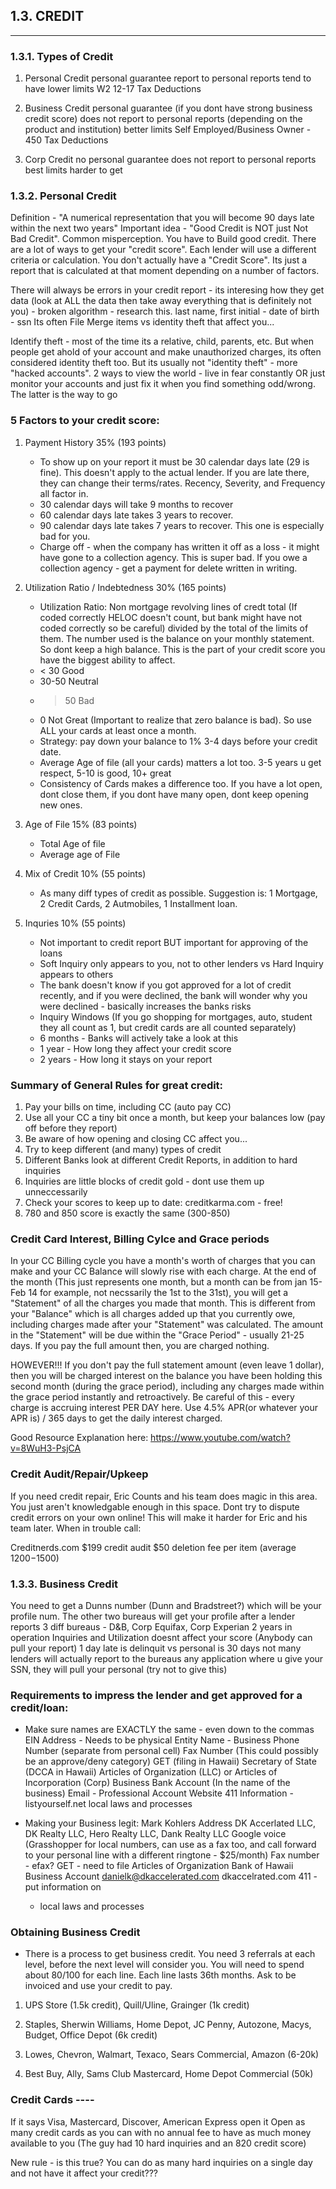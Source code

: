 ## 1.3. CREDIT

---

### 1.3.1. Types of Credit

1. Personal Credit
   personal guarantee
   report to personal reports
   tend to have lower limits
   W2 12-17 Tax Deductions

2. Business Credit
   personal guarantee (if you dont have strong business credit score)
   does not report to personal reports (depending on the product and institution)
   better limits
   Self Employed/Business Owner - 450 Tax Deductions

3) Corp Credit
   no personal guarantee
   does not report to personal reports
   best limits
   harder to get

### 1.3.2. Personal Credit

Definition - "A numerical representation that you will become 90 days late within the next two years"
Important idea - "Good Credit is NOT just Not Bad Credit". Common misperception. You have to Build good credit.
There are a lot of ways to get your "credit score". Each lender will use a different criteria or calculation.
You don't actually have a "Credit Score". Its just a report that is calculated at that moment depending on a number of factors.

There will always be errors in your credit report - its interesing how they get data (look at ALL the data then take away everything that is definitely not you) - broken algorithm - research this.
last name, first initial - date of birth - ssn
Its often File Merge items vs identity theft that affect you...

Identify theft - most of the time its a relative, child, parents, etc. But when people get ahold of your account and make unauthorized charges, its often considered identity theft too. But its usually not "identity theft" - more "hacked accounts".
2 ways to view the world - live in fear constantly OR just monitor your accounts and just fix it when you find something odd/wrong. The latter is the way to go

### 5 Factors to your credit score:

1. Payment History 35% (193 points)

   - To show up on your report it must be 30 calendar days late (29 is fine). This doesn't apply to the actual lender. If you are late there, they can change their terms/rates. Recency, Severity, and Frequency all factor in.
   - 30 calendar days will take 9 months to recover
   - 60 calendar days late takes 3 years to recover.
   - 90 calendar days late takes 7 years to recover. This one is especially bad for you.
   - Charge off - when the company has written it off as a loss - it might have gone to a collection agency. This is super bad. If you owe a collection agency - get a payment for delete written in writing.

2. Utilization Ratio / Indebtedness 30% (165 points)

   - Utilization Ratio: Non mortgage revolving lines of credt total (If coded correctly HELOC doesn't count, but bank might have not coded correctly so be careful) divided by the total of the limits of them. The number used is the balance on your monthly statement. So dont keep a high balance. This is the part of your credit score you have the biggest ability to affect.
   - < 30 Good
   - 30-50 Neutral
   - > 50 Bad
   - 0 Not Great (Important to realize that zero balance is bad). So use ALL your cards at least once a month.
   - Strategy: pay down your balance to 1% 3-4 days before your credit date.
   - Average Age of file (all your cards) matters a lot too. 3-5 years u get respect, 5-10 is good, 10+ great
   - Consistency of Cards makes a difference too. If you have a lot open, dont close them, if you dont have many open, dont keep opening new ones.

3. Age of File 15% (83 points)

   - Total Age of file
   - Average age of File

4. Mix of Credit 10% (55 points)

   - As many diff types of credit as possible. Suggestion is: 1 Mortgage, 2 Credit Cards, 2 Autmobiles, 1 Installment loan.

5. Inquries 10% (55 points)

   - Not important to credit report BUT important for approving of the loans
   - Soft Inquiry only appears to you, not to other lenders vs Hard Inquiry appears to others
   - The bank doesn't know if you got approved for a lot of credit recently, and if you were declined, the bank will wonder why you were declined - basically increases the banks risks
   - Inquiry Windows (If you go shopping for mortgages, auto, student they all count as 1, but credit cards are all counted separately)
   - 6 months - Banks will actively take a look at this
   - 1 year - How long they affect your credit score
   - 2 years - How long it stays on your report

### Summary of General Rules for great credit:

1. Pay your bills on time, including CC (auto pay CC)
2. Use all your CC a tiny bit once a month, but keep your balances low (pay off before they report)
3. Be aware of how opening and closing CC affect you...
4. Try to keep different (and many) types of credit
5. Different Banks look at different Credit Reports, in addition to hard inquiries
6. Inquiries are little blocks of credit gold - dont use them up unneccessarily
7. Check your scores to keep up to date: creditkarma.com - free!
8. 780 and 850 score is exactly the same (300-850)

### Credit Card Interest, Billing Cylce and Grace periods

In your CC Billing cycle you have a month's worth of charges that you can make and your CC Balance will slowly rise with each charge. At the end of the month (This just represents one month, but a month can be from jan 15-Feb 14 for example, not necssarily the 1st to the 31st), you will get a "Statement" of all the charges you made that month. This is different from your "Balance" which is all charges added up that you currently owe, including charges made after your "Statement" was calculated. The amount in the "Statement" will be due within the "Grace Period" - usually 21-25 days. If you pay the full amount then, you are charged nothing.

HOWEVER!!! If you don't pay the full statement amount (even leave 1 dollar), then you will be charged interest on the balance you have been holding this second month (during the grace period), including any charges made within the grace period instantly and retroactively. Be careful of this - every charge is accruing interest PER DAY here. Use 4.5% APR(or whatever your APR is) / 365 days to get the daily interest charged.

Good Resource Explanation here:
https://www.youtube.com/watch?v=8WuH3-PsjCA

### Credit Audit/Repair/Upkeep

If you need credit repair, Eric Counts and his team does magic in this area.
You just aren't knowledgable enough in this space.
Dont try to dispute credit errors on your own online! This will make it harder for Eric and his team later. When in trouble call:

Creditnerds.com
$199 credit audit
$50 deletion fee per item
(average $1200-$1500)

### 1.3.3. Business Credit

You need to get a Dunns number (Dunn and Bradstreet?) which will be your profile num. The other two bureaus will get your profile after a lender reports
3 diff bureaus - D&B, Corp Equifax, Corp Experian
2 years in operation
Inquiries and Utilization doesnt affect your score (Anybody can pull your report)
1 day late is delinquit vs personal is 30 days
not many lenders will actually report to the bureaus
any application where u give your SSN, they will pull your personal (try not to give this)

### Requirements to impress the lender and get approved for a credit/loan:

- Make sure names are EXACTLY the same - even down to the commas
  EIN
  Address - Needs to be physical
  Entity Name -
  Business Phone Number (separate from personal cell)
  Fax Number (This could possibly be an approve/deny category)
  GET (filing in Hawaii)
  Secretary of State (DCCA in Hawaii) Articles of Organization (LLC) or Articles of Incorporation (Corp)
  Business Bank Account (In the name of the business)
  Email - Professional Account
  Website
  411 Information - listyourself.net
  local laws and processes

- Making your Business legit:
  Mark Kohlers Address
  DK Accerlated LLC, DK Realty LLC, Hero Realty LLC, Dank Realty LLC
  Google voice (Grasshopper for local numbers, can use as a fax too, and call forward to your personal line with a different ringtone - $25/month)
  Fax number - efax?
  GET - need to file
  Articles of Organization
  Bank of Hawaii Business Account
  danielk@dkaccelerated.com
  dkaccelrated.com
  411 - put information on
  - local laws and processes

### Obtaining Business Credit

- There is a process to get business credit. You need 3 referrals at each level, before the next level will consider you. You will need to spend about 80/100 for each line. Each line lasts 36th months. Ask to be invoiced and use your credit to pay.

1. UPS Store (1.5k credit), Quill/Uline, Grainger (1k credit)

2. Staples, Sherwin Williams, Home Depot, JC Penny, Autozone, Macys, Budget, Office Depot (6k credit)

3. Lowes, Chevron, Walmart, Texaco, Sears Commercial, Amazon (6-20k)

4. Best Buy, Ally, Sams Club Mastercard, Home Depot Commercial (50k)

### Credit Cards ----

If it says Visa, Mastercard, Discover, American Express open it
Open as many credit cards as you can with no annual fee to have as much money available to you
(The guy had 10 hard inquiries and an 820 credit score)

New rule - is this true?
You can do as many hard inquiries on a single day and not have it affect your credit???
